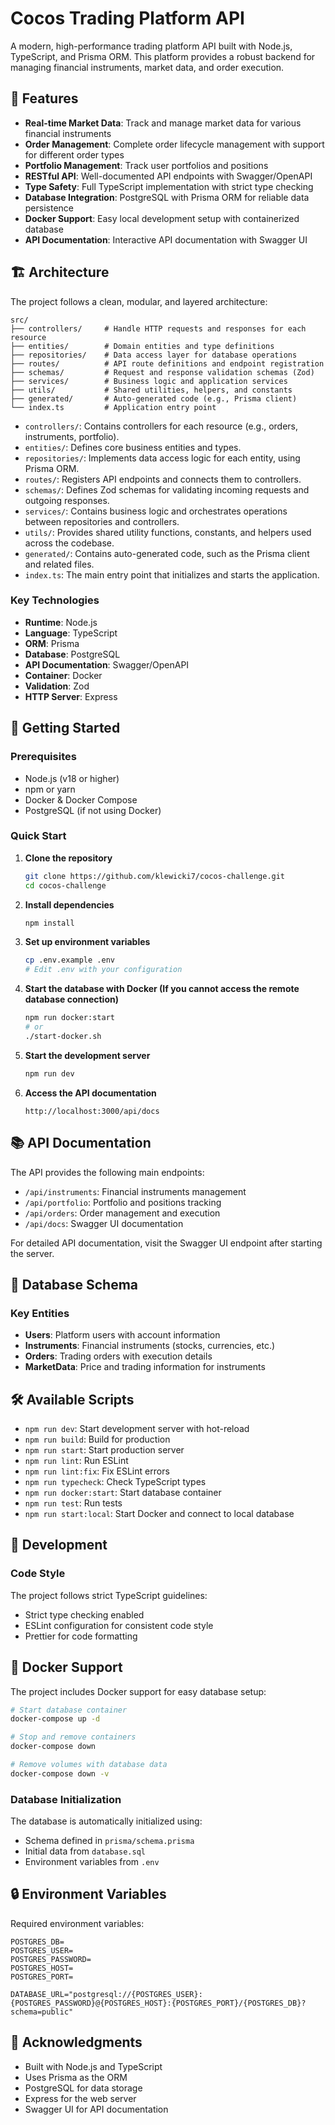 # Cocos Trading Platform API

A modern, high-performance trading platform API built with Node.js, TypeScript, and Prisma ORM. This platform provides a robust backend for managing financial instruments, market data, and order execution.

## 🌟 Features

- **Real-time Market Data**: Track and manage market data for various financial instruments
- **Order Management**: Complete order lifecycle management with support for different order types
- **Portfolio Management**: Track user portfolios and positions
- **RESTful API**: Well-documented API endpoints with Swagger/OpenAPI
- **Type Safety**: Full TypeScript implementation with strict type checking
- **Database Integration**: PostgreSQL with Prisma ORM for reliable data persistence
- **Docker Support**: Easy local development setup with containerized database
- **API Documentation**: Interactive API documentation with Swagger UI

## 🏗️ Architecture

The project follows a clean, modular, and layered architecture:

```
src/
├── controllers/     # Handle HTTP requests and responses for each resource
├── entities/        # Domain entities and type definitions
├── repositories/    # Data access layer for database operations
├── routes/          # API route definitions and endpoint registration
├── schemas/         # Request and response validation schemas (Zod)
├── services/        # Business logic and application services
├── utils/           # Shared utilities, helpers, and constants
├── generated/       # Auto-generated code (e.g., Prisma client)
└── index.ts         # Application entry point
```

- `controllers/`: Contains controllers for each resource (e.g., orders, instruments, portfolio).
- `entities/`: Defines core business entities and types.
- `repositories/`: Implements data access logic for each entity, using Prisma ORM.
- `routes/`: Registers API endpoints and connects them to controllers.
- `schemas/`: Defines Zod schemas for validating incoming requests and outgoing responses.
- `services/`: Contains business logic and orchestrates operations between repositories and controllers.
- `utils/`: Provides shared utility functions, constants, and helpers used across the codebase.
- `generated/`: Contains auto-generated code, such as the Prisma client and related files.
- `index.ts`: The main entry point that initializes and starts the application.

### Key Technologies

- **Runtime**: Node.js
- **Language**: TypeScript
- **ORM**: Prisma
- **Database**: PostgreSQL
- **API Documentation**: Swagger/OpenAPI
- **Container**: Docker
- **Validation**: Zod
- **HTTP Server**: Express

## 🚀 Getting Started

### Prerequisites

- Node.js (v18 or higher)
- npm or yarn
- Docker & Docker Compose
- PostgreSQL (if not using Docker)

### Quick Start

1. **Clone the repository**
   ```bash
   git clone https://github.com/klewicki7/cocos-challenge.git
   cd cocos-challenge
   ```

2. **Install dependencies**
   ```bash
   npm install
   ```

3. **Set up environment variables**
   ```bash
   cp .env.example .env
   # Edit .env with your configuration
   ```

4. **Start the database with Docker (If you cannot access the remote database connection)**
   ```bash
   npm run docker:start
   # or
   ./start-docker.sh
   ```

5. **Start the development server**
   ```bash
   npm run dev
   ```

6. **Access the API documentation**
   ```
   http://localhost:3000/api/docs
   ```

## 📚 API Documentation

The API provides the following main endpoints:

- `/api/instruments`: Financial instruments management
- `/api/portfolio`: Portfolio and positions tracking
- `/api/orders`: Order management and execution
- `/api/docs`: Swagger UI documentation

For detailed API documentation, visit the Swagger UI endpoint after starting the server.

## 💾 Database Schema

### Key Entities

- **Users**: Platform users with account information
- **Instruments**: Financial instruments (stocks, currencies, etc.)
- **Orders**: Trading orders with execution details
- **MarketData**: Price and trading information for instruments

## 🛠️ Available Scripts

- `npm run dev`: Start development server with hot-reload
- `npm run build`: Build for production
- `npm run start`: Start production server
- `npm run lint`: Run ESLint
- `npm run lint:fix`: Fix ESLint errors
- `npm run typecheck`: Check TypeScript types
- `npm run docker:start`: Start database container
- `npm run test`: Run tests
- `npm run start:local`: Start Docker and connect to local database

## 🔧 Development

### Code Style

The project follows strict TypeScript guidelines:
- Strict type checking enabled
- ESLint configuration for consistent code style
- Prettier for code formatting


## 🐳 Docker Support

The project includes Docker support for easy database setup:

```bash
# Start database container
docker-compose up -d

# Stop and remove containers
docker-compose down

# Remove volumes with database data
docker-compose down -v
```

### Database Initialization

The database is automatically initialized using:
- Schema defined in `prisma/schema.prisma`
- Initial data from `database.sql`
- Environment variables from `.env`

## 🔒 Environment Variables

Required environment variables:

```env
POSTGRES_DB=
POSTGRES_USER=
POSTGRES_PASSWORD=
POSTGRES_HOST=
POSTGRES_PORT=

DATABASE_URL="postgresql://{POSTGRES_USER}:{POSTGRES_PASSWORD}@{POSTGRES_HOST}:{POSTGRES_PORT}/{POSTGRES_DB}?schema=public"
```

## 🙏 Acknowledgments

- Built with Node.js and TypeScript
- Uses Prisma as the ORM
- PostgreSQL for data storage
- Express for the web server
- Swagger UI for API documentation
